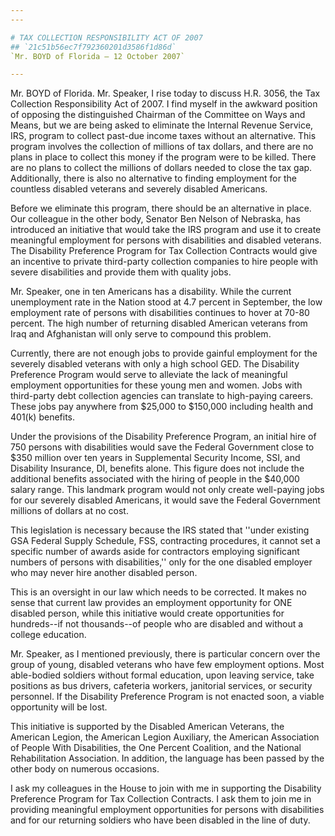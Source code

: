 ```yaml
---
---

# TAX COLLECTION RESPONSIBILITY ACT OF 2007
## `21c51b56ec7f792360201d3586f1d86d`
`Mr. BOYD of Florida — 12 October 2007`

---
```



Mr. BOYD of Florida. Mr. Speaker, I rise today to discuss H.R. 3056, 
the Tax Collection Responsibility Act of 2007. I find myself in the 
awkward position of opposing the distinguished Chairman of the 
Committee on Ways and Means, but we are being asked to eliminate the 
Internal Revenue Service, IRS, program to collect past-due income taxes 
without an alternative. This program involves the collection of 
millions of tax dollars, and there are no plans in place to collect 
this money if the program were to be killed. There are no plans to 
collect the millions of dollars needed to close the tax gap. 
Additionally, there is also no alternative to finding employment for 
the countless disabled veterans and severely disabled Americans.

Before we eliminate this program, there should be an alternative in 
place. Our colleague in the other body, Senator Ben Nelson of Nebraska, 
has introduced an initiative that would take the IRS program and use it 
to create meaningful employment for persons with disabilities and 
disabled veterans. The Disability Preference Program for Tax Collection 
Contracts would give an incentive to private third-party collection 
companies to hire people with severe disabilities and provide them with 
quality jobs.

Mr. Speaker, one in ten Americans has a disability. While the current 
unemployment rate in the Nation stood at 4.7 percent in September, the 
low employment rate of persons with disabilities continues to hover at 
70-80 percent. The high number of returning disabled American veterans 
from Iraq and Afghanistan will only serve to compound this problem.

Currently, there are not enough jobs to provide gainful employment 
for the severely disabled veterans with only a high school GED. The 
Disability Preference Program would serve to alleviate the lack of 
meaningful employment opportunities for these young men and women. Jobs 
with third-party debt collection agencies can translate to high-paying 
careers. These jobs pay anywhere from $25,000 to $150,000 including 
health and 401(k) benefits.

Under the provisions of the Disability Preference Program, an initial 
hire of 750 persons with disabilities would save the Federal Government 
close to $350 million over ten years in Supplemental Security Income, 
SSI, and Disability Insurance, DI, benefits alone. This figure does not 
include the additional benefits associated with the hiring of people in 
the $40,000 salary range. This landmark program would not only create 
well-paying jobs for our severely disabled Americans, it would save the 
Federal Government millions of dollars at no cost.



This legislation is necessary because the IRS stated that ''under 
existing GSA Federal Supply Schedule, FSS, contracting procedures, it 
cannot set a specific number of awards aside for contractors employing 
significant numbers of persons with disabilities,'' only for the one 
disabled employer who may never hire another disabled person.

This is an oversight in our law which needs to be corrected. It makes 
no sense that current law provides an employment opportunity for ONE 
disabled person, while this initiative would create opportunities for 
hundreds--if not thousands--of people who are disabled and without a 
college education.

Mr. Speaker, as I mentioned previously, there is particular concern 
over the group of young, disabled veterans who have few employment 
options. Most able-bodied soldiers without formal education, upon 
leaving service, take positions as bus drivers, cafeteria workers, 
janitorial services, or security personnel. If the Disability 
Preference Program is not enacted soon, a viable opportunity will be 
lost.

This initiative is supported by the Disabled American Veterans, the 
American Legion, the American Legion Auxiliary, the American 
Association of People With Disabilities, the One Percent Coalition, and 
the National Rehabilitation Association. In addition, the language has 
been passed by the other body on numerous occasions.

I ask my colleagues in the House to join with me in supporting the 
Disability Preference Program for Tax Collection Contracts. I ask them 
to join me in providing meaningful employment opportunities for persons 
with disabilities and for our returning soldiers who have been disabled 
in the line of duty.
